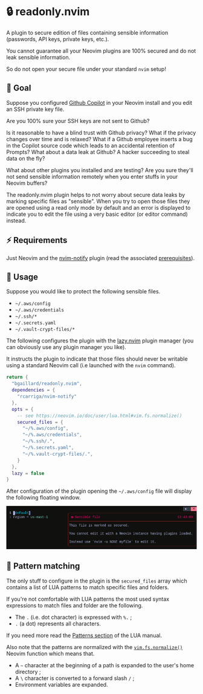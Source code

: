 # :lock: readonly.nvim

A plugin to secure edition of files containing sensible information (passwords, API keys, private keys, etc.).

You cannot guarantee all your Neovim plugins are 100% secured and do not leak sensible information. 

So do not open your secure file under your standard `nvim` setup!

## :rocket: Goal

Suppose you configured [Github Copilot](https://github.com/features/copilot) in your Neovim install and you edit an SSH private key file. 

Are you 100% sure your SSH keys are not sent to Github?

Is it reasonable to have a blind trust with Github privacy? What if the privacy changes over time and is relaxed? What if a Github employee inserts a bug in the Copilot source code which leads to an accidental retention of Prompts? What about a data leak at Github? A hacker succeeding to steal data on the fly?

What about other plugins you installed and are testing? Are you sure they'll not send sensible information remotely when you enter stuffs in your Neovim buffers?

The readonly.nvim plugin helps to not worry about secure data leaks by marking specific files as "sensible". When you try to open those files they are opened using a read only mode by default and an error is displayed to indicate you to edit the file using a very basic editor (or editor command) instead.

## :zap: Requirements

Just Neovim and the [nvim-notify](https://github.com/rcarriga/nvim-notify) plugin (read the associated [prerequisites](https://github.com/rcarriga/nvim-notify#prerequisites)).

## :pencil: Usage

Suppose you would like to protect the following sensible files.

- `~/.aws/config`
- `~/.aws/credentials`
- `~/.ssh/*`
- `~/.secrets.yaml`
- `~/.vault-crypt-files/*`

The following configures the plugin with the [lazy.nvim](https://github.com/folke/lazy.nvim) plugin manager (you can obviously use any plugin manager you like). 

It instructs the plugin to indicate that those files should never be writable using a standard Neovim call (i.e launched with the `nvim` command).

```lua
return {
  "bgaillard/readonly.nvim",
  dependencies = {
    "rcarriga/nvim-notify"
  },
  opts = {
    -- see https://neovim.io/doc/user/lua.html#vim.fs.normalize()
    secured_files = {
      "~/%.aws/config",
      "~/%.aws/credentials",
      "~/%.ssh/.",
      "~/%.secrets.yaml",
      "~/%.vault-crypt-files/.",
    }
  },
  lazy = false
}
```

After configuration of the plugin opening the `~/.aws/config` file will display the following floating window.

![readonly.nvim popup](doc/img/readonly.nvim-popup.png "readonly.nvim popup")

## :large_blue_diamond: Pattern matching

The only stuff to configure in the plugin is the `secured_files` array which contains a list of LUA patterns to match specific files and folders.

If you're not comfortable with LUA patterns the most used syntax expressions to match files and folder are the following.

- The `.` (i.e. dot character) is expressed with `%.` ;
- `.` (a dot) represents all characters.

If you need more read the [Patterns section](https://www.lua.org/manual/5.4/manual.html#6.4.1) of the LUA manual.

Also note that the patterns are normalized with the [`vim.fs.normalize()`](https://neovim.io/doc/user/lua.html#vim.fs.normalize()) Neovim function which means that.

- A `~` character at the beginning of a path is expanded to the user's home directory ;
- A `\` character is converted to a forward slash `/` ;
- Environment variables are expanded.
